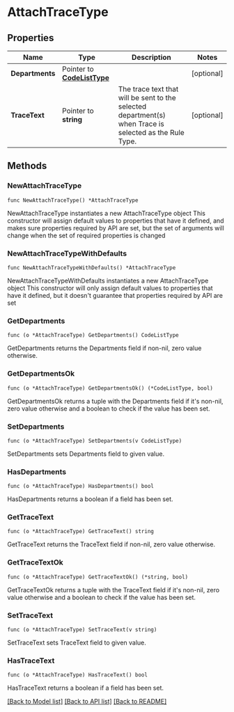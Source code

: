 # AttachTraceType

## Properties

Name | Type | Description | Notes
------------ | ------------- | ------------- | -------------
**Departments** | Pointer to [**CodeListType**](CodeListType.md) |  | [optional] 
**TraceText** | Pointer to **string** | The trace text that will be sent to the selected department(s) when Trace is selected as the Rule Type. | [optional] 

## Methods

### NewAttachTraceType

`func NewAttachTraceType() *AttachTraceType`

NewAttachTraceType instantiates a new AttachTraceType object
This constructor will assign default values to properties that have it defined,
and makes sure properties required by API are set, but the set of arguments
will change when the set of required properties is changed

### NewAttachTraceTypeWithDefaults

`func NewAttachTraceTypeWithDefaults() *AttachTraceType`

NewAttachTraceTypeWithDefaults instantiates a new AttachTraceType object
This constructor will only assign default values to properties that have it defined,
but it doesn't guarantee that properties required by API are set

### GetDepartments

`func (o *AttachTraceType) GetDepartments() CodeListType`

GetDepartments returns the Departments field if non-nil, zero value otherwise.

### GetDepartmentsOk

`func (o *AttachTraceType) GetDepartmentsOk() (*CodeListType, bool)`

GetDepartmentsOk returns a tuple with the Departments field if it's non-nil, zero value otherwise
and a boolean to check if the value has been set.

### SetDepartments

`func (o *AttachTraceType) SetDepartments(v CodeListType)`

SetDepartments sets Departments field to given value.

### HasDepartments

`func (o *AttachTraceType) HasDepartments() bool`

HasDepartments returns a boolean if a field has been set.

### GetTraceText

`func (o *AttachTraceType) GetTraceText() string`

GetTraceText returns the TraceText field if non-nil, zero value otherwise.

### GetTraceTextOk

`func (o *AttachTraceType) GetTraceTextOk() (*string, bool)`

GetTraceTextOk returns a tuple with the TraceText field if it's non-nil, zero value otherwise
and a boolean to check if the value has been set.

### SetTraceText

`func (o *AttachTraceType) SetTraceText(v string)`

SetTraceText sets TraceText field to given value.

### HasTraceText

`func (o *AttachTraceType) HasTraceText() bool`

HasTraceText returns a boolean if a field has been set.


[[Back to Model list]](../README.md#documentation-for-models) [[Back to API list]](../README.md#documentation-for-api-endpoints) [[Back to README]](../README.md)


